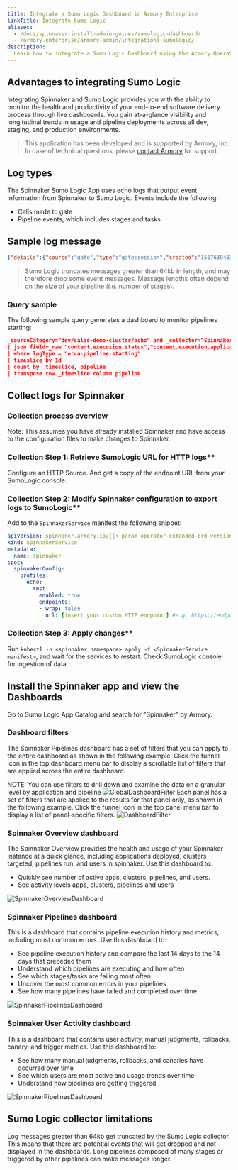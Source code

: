 ```yaml
---
title: Integrate a Sumo Logic Dashboard in Armory Enterprise
linkTitle: Integrate Sumo Logic
aliases:
  - /docs/spinnaker-install-admin-guides/sumologic-dashboard/
  - /armory-enterprise/armory-admin/integrations-sumologic/
description:
  Learn how to integrate a Sumo Logic Dashboard using the Armory Operator.
---
```


## Advantages to integrating Sumo Logic

Integrating Spinnaker and Sumo Logic provides you with the ability to monitor the health and productivity of your end-to-end software delivery process through live dashboards. You gain at-a-glance visibility and longitudinal trends in usage and pipeline deployments across all dev, staging, and production environments.

>This application has been developed and is supported by Armory, Inc. In case of technical questions, please [contact Armory](https://armory.io/contact) for support.

## Log types

The Spinnaker Sumo Logic App uses echo logs that output event information from Spinnaker to Sumo Logic. Events include the following:
* Calls made to gate
* Pipeline events, which includes stages and tasks

## Sample log message
```json
{"details":{"source":"gate","type":"gate:session","created":"1567639483521","organization":null,"project":null,"application":null,"_content_id":null,"attributes":null,"requestHeaders":{}},"content":{"headers":{"x-request-id":"50cc1dcafa77a7fcf85612678cca01a6","sec-fetch-mode":"cors","referer":"https://spinnaker.se.armory.io/","sec-fetch-site":"same-site","x-forwarded-proto":"https","accept-language":"en-...
```
>Sumo Logic truncates messages greater than 64kb in length, and may therefore drop some event messages. Message lengths often depend on the size of your pipeline (i.e. number of stages).

### Query sample

The following sample query generates a dashboard to monitor pipelines starting:  

```json
_sourceCategory="dev/sales-demo-cluster/echo" and _collector="Spinnaker Instance"  orca pipeline starting
| json field=_raw "content.execution.status","content.execution.application","details.type","content.execution.name","content.execution.trigger.type","content.execution.authentication.user" as status,application,logType,pipeline, triggerType, user nodrop
| where logType = "orca:pipeline:starting"
| timeslice by 1d
| count by _timeslice, pipeline
| transpose row _timeslice column pipeline
```

## Collect logs for Spinnaker

### Collection process overview
Note: This assumes you have already installed Spinnaker and have access to the configuration files to make changes to Spinnaker.

### Collection Step 1: Retrieve SumoLogic URL for HTTP logs**

Configure an HTTP Source. And get a copy of the endpoint URL from your SumoLogic console.

### Collection Step 2: Modify Spinnaker configuration to export logs to SumoLogic**


Add to the `SpinnakerService` manifest the following snippet:

```yaml
apiVersion: spinnaker.armory.io/{{< param operator-extended-crd-version >}}
kind: SpinnakerService
metadata:
  name: spinnaker
spec:
  spinnakerConfig:  
    profiles:
      echo:
        rest:
          enabled: true
          endpoints:
          - wrap: false
            url: [insert your custom HTTP endpoint] #e.g. https://endpoint1.collection.us1.sumologic.com/...
```


### Collection Step 3: Apply changes**

Run `kubectl -n <spinnaker namespace> apply -f <SpinnakerService manifest>`, and wait for the services to restart. Check SumoLogic console for ingestion of data.

## Install the Spinnaker app and view the Dashboards

Go to Sumo Logic App Catalog and search for "Spinnaker" by Armory.

### Dashboard filters

The Spinnaker Pipelines dashboard has a set of filters that you can apply to the entire dashboard as shown in the following example. Click the funnel icon in the top dashboard menu bar to display a scrollable list of filters that are applied across the entire dashboard.

NOTE: You can use filters to drill down and examine the data on a granular level by application and pipeline
![GlobalDashboardFilter](/images/sumologic-dashboard-filter.png)
Each panel has a set of filters that are applied to the results for that panel only, as shown in the following example. Click the funnel icon in the top panel menu bar to display a list of panel-specific filters.
![DashboardFilter](/images/sumologic-dashboard-filter2.png)

### Spinnaker Overview dashboard
The Spinnaker Overview provides the health and usage of your Spinnaker instance at a quick glance, including applications deployed, clusters targeted, pipelines run, and users in spinnaker.
Use this dashboard to:
* Quickly see number of active apps, clusters, pipelines, and users.
* See activity levels apps, clusters, pipelines and users

![SpinnakerOverviewDashboard](/images/sumologic-dashboard-overview.png)

### Spinnaker Pipelines dashboard
This is a dashboard that contains pipeline execution history and metrics, including most common errors.
Use this dashboard to:
* See pipeline execution history and compare the last 14 days to the 14 days that preceded them
* Understand which pipelines are executing and how often
* See which stages/tasks are failing most often
* Uncover the most common errors in your pipelines
* See how many pipelines have failed and completed over time

![SpinnakerPipelinesDashboard](/images/sumologic-dashboard-pipelines.png)

### Spinnaker User Activity dashboard
This is a dashboard that contains user activity, manual judgments, rollbacks, canary, and trigger metrics.
Use this dashboard to:
* See how many manual judgments, rollbacks, and canaries have occurred over time
* See which users are most active and usage trends over time
* Understand how pipelines are getting triggered

![SpinnakerPipelinesDashboard](/images/sumologic-dashboard-useractivity.png)

## Sumo Logic collector limitations

Log messages greater than 64kb get truncated by the Sumo Logic collector.  This means that there are potential events that will get dropped and not displayed in the dashboards.  Long pipelines composed of many stages or triggered by other pipelines can make messages longer.
